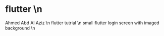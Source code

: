 # flutter \n
Ahmed Abd Al Aziz \n
flutter tutrial \n
small flutter login screen with imaged background \n

